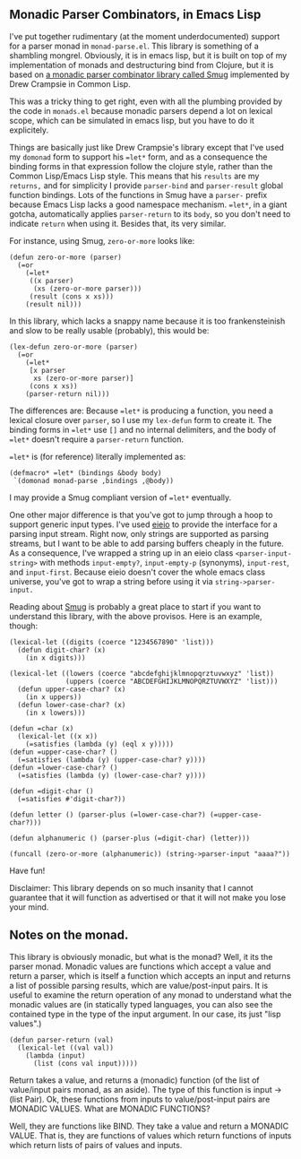 Monadic Parser Combinators, in Emacs Lisp
-----------------------------------------

I've put together rudimentary (at the moment underdocumented) support
for a parser monad in `monad-parse.el`.  This library is something of
a shambling mongrel.  Obviously, it is in emacs lisp, but it is built
on top of my implementation of monads and destructuring bind from
Clojure, but it is based on [a monadic parser combinator
library called Smug](http://common-lisp.net/~dcrampsie/smug.html) implemented by
Drew Crampsie in Common Lisp.

This was a tricky thing to get right, even with all the plumbing
provided by the code in `monads.el` because monadic parsers depend a
lot on lexical scope, which can be simulated in emacs lisp, but you
have to do it explicitely.  

Things are basically just like Drew Crampsie's library except that
I've used my `domonad` form to support his `=let*` form, and as a
consequence the binding forms in that expression follow the clojure
style, rather than the Common Lisp/Emacs Lisp style.  This means that
his `results` are my `returns,` and for simplicity I provide
`parser-bind` and `parser-result` global function bindings.  Lots of
the functions in Smug have a `parser-` prefix because Emacs Lisp lacks
a good namespace mechanism.  `=let*`, in a giant gotcha, automatically
applies `parser-return` to its `body`, so you don't need to indicate
`return` when using it.  Besides that, its very similar.

For instance, using Smug, `zero-or-more` looks like:

    (defun zero-or-more (parser) 
      (=or 
        (=let* 
         ((x parser) 
          (xs (zero-or-more parser))) 
         (result (cons x xs))) 
        (result nil))) 

In this library, which lacks a snappy name because it is too
frankensteinish and slow to be really usable (probably), this would
be:

    (lex-defun zero-or-more (parser) 
      (=or 
        (=let* 
         [x parser
          xs (zero-or-more parser)]
         (cons x xs))
        (parser-return nil)))

The differences are: Because `=let*` is producing a function, you need
a lexical closure over `parser`, so I use my `lex-defun` form to
create it.  The binding forms in `=let*` use `[]` and no internal
delimiters, and the body of `=let*` doesn't require a `parser-return` function.

`=let*` is (for reference) literally implemented as:

    (defmacro* =let* (bindings &body body)
     `(domonad monad-parse ,bindings ,@body))

I may provide a Smug compliant version of `=let*` eventually.

One other major difference is that you've got to jump through a hoop
to support generic input types.  I've used
[eieio](http://cedet.sourceforge.net/eieio.shtml) to provide the
interface for a parsing input stream.  Right now, only strings are
supported as parsing streams, but I want to be able to add parsing buffers
cheaply in the future.  As a consequence, I've wrapped a string up in
an eieio class `<parser-input-string>` with methods `input-empty?`,
`input-empty-p` (synonyms), `input-rest`, and `input-first`.  Because
eieio doesn't cover the whole emacs class universe, you've got to wrap
a string before using it via `string->parser-input.`

Reading about [Smug](http://common-lisp.net/~dcrampsie/smug.html) is
probably a great place to start if you want to understand this
library, with the above provisos.  Here is an example, though:

    (lexical-let ((digits (coerce "1234567890" 'list)))
      (defun digit-char? (x)
        (in x digits)))

    (lexical-let ((lowers (coerce "abcdefghijklmnopqrztuvwxyz" 'list))
                  (uppers (coerce "ABCDEFGHIJKLMNOPQRZTUVWXYZ" 'list)))
      (defun upper-case-char? (x)
        (in x uppers))
      (defun lower-case-char? (x)
        (in x lowers)))

    (defun =char (x)
      (lexical-let ((x x))
        (=satisfies (lambda (y) (eql x y)))))
    (defun =upper-case-char? ()
      (=satisfies (lambda (y) (upper-case-char? y))))
    (defun =lower-case-char? ()
      (=satisfies (lambda (y) (lower-case-char? y))))

    (defun =digit-char ()
      (=satisfies #'digit-char?))

    (defun letter () (parser-plus (=lower-case-char?) (=upper-case-char?)))

    (defun alphanumeric () (parser-plus (=digit-char) (letter)))

    (funcall (zero-or-more (alphanumeric)) (string->parser-input "aaaa?"))


Have fun!

Disclaimer: This library depends on so much insanity that I cannot
guarantee that it will function as advertised or that it will not
make you lose your mind.

Notes on the monad.
-------------------

This library is obviously monadic, but what is the monad?  Well, it
its the parser monad.  Monadic values are functions which accept a
value and return a parser, which is itself a function which accepts an
input and returns a list of possible parsing results, which are
value/post-input pairs.  It is useful to examine the return operation
of any monad to understand what the monadic values are (in statically
typed languages, you can also see the contained type in the type of
the input argument.  In our case, its just "lisp values".)

    (defun parser-return (val)
      (lexical-let ((val val))
        (lambda (input) 
          (list (cons val input)))))

Return takes a value, and returns a (monadic) function (of the list of
value/input pairs monad, as an aside).  The type of this function is
input -> (list Pair).  Ok, these functions from inputs to
value/post-input pairs are MONADIC VALUES.  What are MONADIC
FUNCTIONS?

Well, they are functions like BIND.  They take a value and return a
MONADIC VALUE.  That is, they are functions of values which return
functions of inputs which return lists of pairs of values and inputs.




